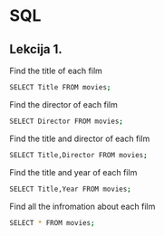 
# SQL




## Lekcija 1.

Find the title of each film 

```bash
SELECT Title FROM movies;
```
Find the director of each film

```bash
SELECT Director FROM movies;
```

Find the title and director of each film

```bash
SELECT Title,Director FROM movies;
```

Find the title and year of each film

```bash
SELECT Title,Year FROM movies;
```

Find all the infromation about each film

```bash
SELECT * FROM movies;
```
